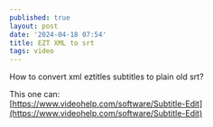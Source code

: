 ```yaml
---
published: true
layout: post
date: '2024-04-18 07:54'
title: EZT XML to srt
tags: video 
---
```

How to convert xml eztitles subtitles to plain old srt?

This one can:  
[https://www.videohelp.com/software/Subtitle-Edit](https://www.videohelp.com/software/Subtitle-Edit)
